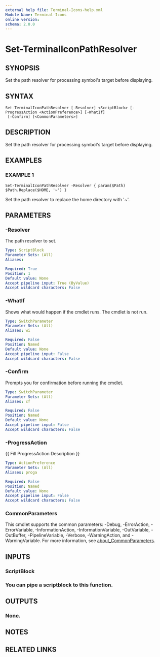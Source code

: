 ```yaml
---
external help file: Terminal-Icons-help.xml
Module Name: Terminal-Icons
online version:
schema: 2.0.0
---
```


# Set-TerminalIconPathResolver

## SYNOPSIS
Set the path resolver for processing symbol's target before displaying.

## SYNTAX

```
Set-TerminalIconPathResolver [-Resolver] <ScriptBlock> [-ProgressAction <ActionPreference>] [-WhatIf]
 [-Confirm] [<CommonParameters>]
```

## DESCRIPTION
Set the path resolver for processing symbol's target before displaying.

## EXAMPLES

### EXAMPLE 1
```
Set-TerminalIconPathResolver -Resolver { param($Path) $Path.Replace($HOME, '~') }
```

Set the path resolver to replace the home directory with '~'.

## PARAMETERS

### -Resolver
The path resolver to set.

```yaml
Type: ScriptBlock
Parameter Sets: (All)
Aliases:

Required: True
Position: 1
Default value: None
Accept pipeline input: True (ByValue)
Accept wildcard characters: False
```

### -WhatIf
Shows what would happen if the cmdlet runs.
The cmdlet is not run.

```yaml
Type: SwitchParameter
Parameter Sets: (All)
Aliases: wi

Required: False
Position: Named
Default value: None
Accept pipeline input: False
Accept wildcard characters: False
```

### -Confirm
Prompts you for confirmation before running the cmdlet.

```yaml
Type: SwitchParameter
Parameter Sets: (All)
Aliases: cf

Required: False
Position: Named
Default value: None
Accept pipeline input: False
Accept wildcard characters: False
```

### -ProgressAction
{{ Fill ProgressAction Description }}

```yaml
Type: ActionPreference
Parameter Sets: (All)
Aliases: proga

Required: False
Position: Named
Default value: None
Accept pipeline input: False
Accept wildcard characters: False
```

### CommonParameters
This cmdlet supports the common parameters: -Debug, -ErrorAction, -ErrorVariable, -InformationAction, -InformationVariable, -OutVariable, -OutBuffer, -PipelineVariable, -Verbose, -WarningAction, and -WarningVariable. For more information, see [about_CommonParameters](http://go.microsoft.com/fwlink/?LinkID=113216).

## INPUTS

### ScriptBlock
### You can pipe a scriptblock to this function.
## OUTPUTS

### None.
## NOTES

## RELATED LINKS
